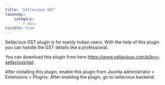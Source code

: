 ```yaml
---
title: 'Sellacious GST'
taxonomy:
    category:
        - docs
visible: true
---
```


Sellacious GST plugin is for mainly Indian users. With the help of this plugin you can handle the GST details like a professional.  

You can download this plugin from here https://www.sellacious.com/p/buy-sellacious/gst.  

After installing this plugin, enable this plugin from Joomla administrator > Extensions > Plugins. After enabling the plugin, go to sellacious backend.

